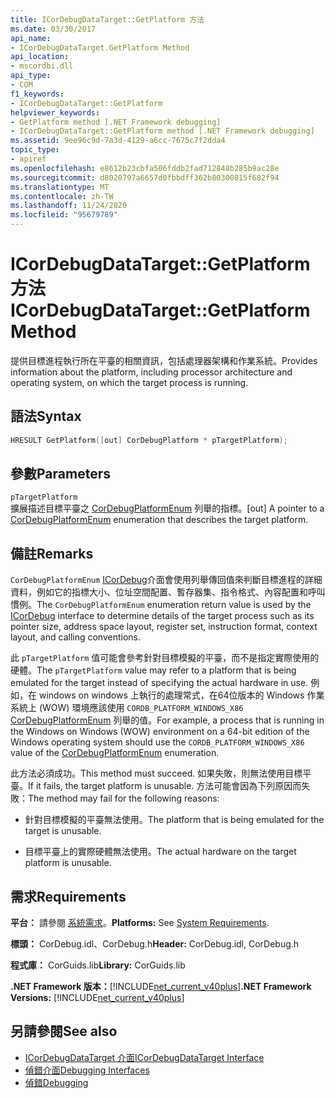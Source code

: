 ```yaml
---
title: ICorDebugDataTarget::GetPlatform 方法
ms.date: 03/30/2017
api_name:
- ICorDebugDataTarget.GetPlatform Method
api_location:
- mscordbi.dll
api_type:
- COM
f1_keywords:
- ICorDebugDataTarget::GetPlatform
helpviewer_keywords:
- GetPlatform method [.NET Framework debugging]
- ICorDebugDataTarget::GetPlatform method [.NET Framework debugging]
ms.assetid: 9ee96c9d-7a3d-4129-a6cc-7675c7f2dda4
topic_type:
- apiref
ms.openlocfilehash: e8612b23cbfa506fddb2fad712848b285b9ac28e
ms.sourcegitcommit: d8020797a6657d0fbbdff362b80300815f682f94
ms.translationtype: MT
ms.contentlocale: zh-TW
ms.lasthandoff: 11/24/2020
ms.locfileid: "95679789"
---
```

# <a name="icordebugdatatargetgetplatform-method"></a><span data-ttu-id="d94d0-102">ICorDebugDataTarget::GetPlatform 方法</span><span class="sxs-lookup"><span data-stu-id="d94d0-102">ICorDebugDataTarget::GetPlatform Method</span></span>

<span data-ttu-id="d94d0-103">提供目標進程執行所在平臺的相關資訊，包括處理器架構和作業系統。</span><span class="sxs-lookup"><span data-stu-id="d94d0-103">Provides information about the platform, including processor architecture and operating system, on which the target process is running.</span></span>  
  
## <a name="syntax"></a><span data-ttu-id="d94d0-104">語法</span><span class="sxs-lookup"><span data-stu-id="d94d0-104">Syntax</span></span>  
  
```cpp  
HRESULT GetPlatform([out] CorDebugPlatform * pTargetPlatform);  
```  
  
## <a name="parameters"></a><span data-ttu-id="d94d0-105">參數</span><span class="sxs-lookup"><span data-stu-id="d94d0-105">Parameters</span></span>  

 `pTargetPlatform`  
 <span data-ttu-id="d94d0-106">擴展描述目標平臺之 [CorDebugPlatformEnum](cordebugplatform-enumeration.md) 列舉的指標。</span><span class="sxs-lookup"><span data-stu-id="d94d0-106">[out] A pointer to a [CorDebugPlatformEnum](cordebugplatform-enumeration.md) enumeration that describes the target platform.</span></span>  
  
## <a name="remarks"></a><span data-ttu-id="d94d0-107">備註</span><span class="sxs-lookup"><span data-stu-id="d94d0-107">Remarks</span></span>  

 <span data-ttu-id="d94d0-108">`CorDebugPlatformEnum` [ICorDebug](icordebug-interface.md)介面會使用列舉傳回值來判斷目標進程的詳細資料，例如它的指標大小、位址空間配置、暫存器集、指令格式、內容配置和呼叫慣例。</span><span class="sxs-lookup"><span data-stu-id="d94d0-108">The `CorDebugPlatformEnum` enumeration return value is used by the [ICorDebug](icordebug-interface.md) interface to determine details of the target process such as its pointer size, address space layout, register set, instruction format, context layout, and calling conventions.</span></span>  
  
 <span data-ttu-id="d94d0-109">此 `pTargetPlatform` 值可能會參考針對目標模擬的平臺，而不是指定實際使用的硬體。</span><span class="sxs-lookup"><span data-stu-id="d94d0-109">The `pTargetPlatform` value may refer to a platform that is being emulated for the target instead of specifying the actual hardware in use.</span></span> <span data-ttu-id="d94d0-110">例如，在 windows on windows 上執行的處理常式，在64位版本的 Windows 作業系統上 (WOW) 環境應該使用 `CORDB_PLATFORM_WINDOWS_X86` [CorDebugPlatformEnum](cordebugplatform-enumeration.md) 列舉的值。</span><span class="sxs-lookup"><span data-stu-id="d94d0-110">For example, a process that is running in the Windows on Windows (WOW) environment on a 64-bit edition of the Windows operating system should use the `CORDB_PLATFORM_WINDOWS_X86` value of the [CorDebugPlatformEnum](cordebugplatform-enumeration.md) enumeration.</span></span>  
  
 <span data-ttu-id="d94d0-111">此方法必須成功。</span><span class="sxs-lookup"><span data-stu-id="d94d0-111">This method must succeed.</span></span> <span data-ttu-id="d94d0-112">如果失敗，則無法使用目標平臺。</span><span class="sxs-lookup"><span data-stu-id="d94d0-112">If it fails, the target platform is unusable.</span></span> <span data-ttu-id="d94d0-113">方法可能會因為下列原因而失敗：</span><span class="sxs-lookup"><span data-stu-id="d94d0-113">The method may fail for the following reasons:</span></span>  
  
- <span data-ttu-id="d94d0-114">針對目標模擬的平臺無法使用。</span><span class="sxs-lookup"><span data-stu-id="d94d0-114">The platform that is being emulated for the target is unusable.</span></span>  
  
- <span data-ttu-id="d94d0-115">目標平臺上的實際硬體無法使用。</span><span class="sxs-lookup"><span data-stu-id="d94d0-115">The actual hardware on the target platform is unusable.</span></span>  
  
## <a name="requirements"></a><span data-ttu-id="d94d0-116">需求</span><span class="sxs-lookup"><span data-stu-id="d94d0-116">Requirements</span></span>  

 <span data-ttu-id="d94d0-117">**平台：** 請參閱 [系統需求](../../get-started/system-requirements.md)。</span><span class="sxs-lookup"><span data-stu-id="d94d0-117">**Platforms:** See [System Requirements](../../get-started/system-requirements.md).</span></span>  
  
 <span data-ttu-id="d94d0-118">**標頭：** CorDebug.idl、CorDebug.h</span><span class="sxs-lookup"><span data-stu-id="d94d0-118">**Header:** CorDebug.idl, CorDebug.h</span></span>  
  
 <span data-ttu-id="d94d0-119">**程式庫：** CorGuids.lib</span><span class="sxs-lookup"><span data-stu-id="d94d0-119">**Library:** CorGuids.lib</span></span>  
  
 <span data-ttu-id="d94d0-120">**.NET Framework 版本：**[!INCLUDE[net_current_v40plus](../../../../includes/net-current-v40plus-md.md)]</span><span class="sxs-lookup"><span data-stu-id="d94d0-120">**.NET Framework Versions:** [!INCLUDE[net_current_v40plus](../../../../includes/net-current-v40plus-md.md)]</span></span>  
  
## <a name="see-also"></a><span data-ttu-id="d94d0-121">另請參閱</span><span class="sxs-lookup"><span data-stu-id="d94d0-121">See also</span></span>

- [<span data-ttu-id="d94d0-122">ICorDebugDataTarget 介面</span><span class="sxs-lookup"><span data-stu-id="d94d0-122">ICorDebugDataTarget Interface</span></span>](icordebugdatatarget-interface.md)
- [<span data-ttu-id="d94d0-123">偵錯介面</span><span class="sxs-lookup"><span data-stu-id="d94d0-123">Debugging Interfaces</span></span>](debugging-interfaces.md)
- [<span data-ttu-id="d94d0-124">偵錯</span><span class="sxs-lookup"><span data-stu-id="d94d0-124">Debugging</span></span>](index.md)
